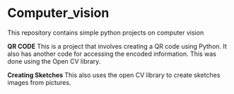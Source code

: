 # Computer_vision
This repository contains simple python projects on computer vision

**QR CODE**
This is a project that involves creating a QR code using Python. It also has another code for accessing the encoded information. This was done using the Open CV library.

**Creating Sketches**
This also uses the open CV library to create sketches images from pictures.
